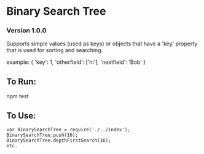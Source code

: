 # Binary Search Tree
### Version 1.0.0

Supports simple values (used as keys) or objects that have a 'key' property that is used for sorting and searching.

example: { 'key': 1, 'otherfield': ['hi'], 'nextfield': 'Bob' }

## To Run:

npm test

## To Use:

	var BinarySearchTree = require('./../index');
	BinarySearchTree.push(16);
	BinarySearchTree.depthFirstSearch(16);
	etc.

	
